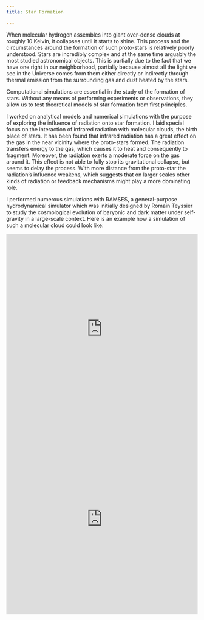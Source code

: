 ```yaml
---
title: Star Formation

---
```


When molecular hydrogen assembles into giant over-dense clouds at
roughly 10 Kelvin, it collapses until it starts to shine.  This
process and the circumstances around the formation of such proto-stars
is relatively poorly understood. Stars are incredibly complex and at
the same time arguably the most studied astronomical objects.  This is
partially due to the fact that we have one right in our neighborhood,
partially because almost all the light we see in the Universe comes
from them either directly or indirectly through thermal emission from
the surrounding gas and dust heated by the stars.

Computational simulations are essential in the study of the formation
of stars.  Without any means of performing experiments or
observations, they allow us to test theoretical models of star
formation from first principles.

I worked on analytical models and numerical simulations with the
purpose of exploring the influence of radiation onto star formation. I
laid special focus on the interaction of infrared radiation with
molecular clouds, the birth place of stars. It has been found that
infrared radiation has a great effect on the gas in the near vicinity
where the proto-stars formed. The radiation transfers energy to the
gas, which causes it to heat and consequently to fragment.  Moreover,
the radiation exerts a moderate force on the gas around it. This
effect is not able to fully stop its gravitational collapse, but seems
to delay the process. With more distance from the proto-star the
radiation’s influence weakens, which suggests that on larger scales
other kinds of radiation or feedback mechanisms might play a more
dominating role.

I performed numerous simulations with RAMSES, a general-purpose hydrodynamical
simulator which was initially designed by Romain Teyssier to study the
cosmological evolution of baryonic and dark matter under self-gravity in a
large-scale context. Here is an example how a simulation of such a molecular
cloud could look like:

<iframe width="100%" height="500" src="https://www.youtube.com/embed/pl6kWlW-1y8" frameborder="0" allow="accelerometer; autoplay; clipboard-write; encrypted-media; gyroscope; picture-in-picture" allowfullscreen></iframe>

<iframe width="100%" height="500" src="https://www.youtube.com/embed/ZgkAqvq_Fl8" frameborder="0" allow="accelerometer; autoplay; clipboard-write; encrypted-media; gyroscope; picture-in-picture" allowfullscreen></iframe>
